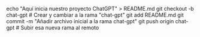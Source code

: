 echo "Aquí inicia nuestro proyecto ChatGPT" > README.md
git checkout -b chat-gpt           # Crear y cambiar a la rama "chat-gpt"
git add README.md
git commit -m "Añadir archivo inicial a la rama chat-gpt"
git push origin chat-gpt           # Subir esa nueva rama al remoto
